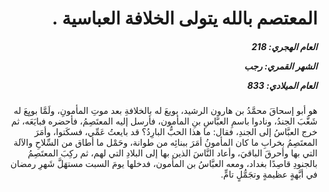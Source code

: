 <h1 dir="rtl">المعتصم بالله يتولى الخلافة العباسية .</h1>

<h5 dir="rtl">العام الهجري:  218

الشهر القمري: رجب

العام الميلادي: 833</h5>

<p dir="rtl">هو أبو إسحاقَ محمَّدُ بن هارون الرشيد، بويعَ له بالخلافةِ بعد موتِ المأمونِ، ولَمَّا بويِعَ له شَغَّبَ الجندُ، ونادوا باسمِ العبَّاسِ بنِ المأمون، فأرسل إليه المعتَصِمُ، فأحضره فبايَعَه، ثم خرج العبَّاسُ إلى الجندِ، فقال: ما هذا الحبُّ البارِدُ؟ قد بايعتُ عَمِّي، فسكَتوا، وأمَرَ المعتَصِمُ بخرابِ ما كان المأمونُ أمَرَ ببنائِه من طوانة، وحَمْل ما أطاق من السِّلاحِ والآلة التي بها وأحرقَ الباقيَ، وأعاد النَّاسَ الذين بها إلى البلادِ التي لهم، ثم ركِبَ المعتَصِمُ بالجنودِ قاصِدًا بغداد، ومعه العبَّاسُ بن المأمون، فدخلها يومَ السبت مستهَلَّ شَهرِ رمضان في أبَّهةٍ عظيمةٍ وتجَمُّلٍ تامٍّ.</p></br>
